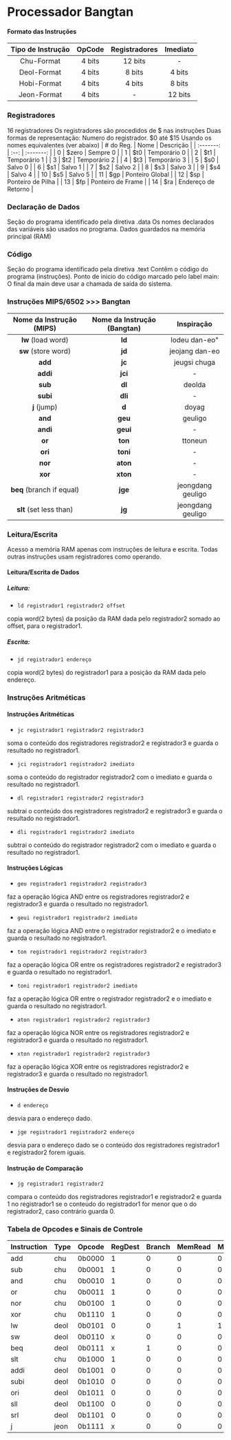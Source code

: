 # Processador Bangtan

#### Formato das Instruções
| Tipo de Instrução | OpCode | Registradores | Imediato |
| :---------------: | :----: | :-----------: | :------: |
| Chu-Format | 4 bits | 12 bits | - |
| Deol-Format | 4 bits | 8 bits | 4 bits |
| Hobi-Format | 4 bits | 4 bits | 8 bits |
| Jeon-Format | 4 bits | - | 12 bits |

### Registradores
16 registradores
Os registradores são procedidos de $ nas instruções
Duas formas de representação:
Numero do registrador. $0 até $15
Usando os nomes equivalentes (ver abaixo)
| # do Reg. | Nome | Descrição |
| :-------: | :--: | :-------: |
| 0 | $zero | Sempre 0 |
| 1 | $t0 | Temporário 0 |
| 2 | $t1 | Temporário 1 |
| 3 | $t2 | Temporário 2 |
| 4 | $t3 | Temporário 3 |
| 5 | $s0 | Salvo 0 |
| 6 | $s1 | Salvo 1 |
| 7 | $s2 | Salvo 2 |
| 8 | $s3 | Salvo 3 |
| 9 | $s4 | Salvo 4 |
| 10 | $s5 | Salvo 5 |
| 11 | $gp | Ponteiro Global |
| 12 | $sp | Ponteiro de Pilha |
| 13 | $fp | Ponteiro de Frame |
| 14 | $ra | Endereço de Retorno |


### Declaração de Dados
Seção do programa identificado pela diretiva .data
Os nomes declarados das variáveis são usados no programa. Dados guardados na
memória principal (RAM)

### Código
Seção do programa identificado pela diretiva .text
Contêm o código do programa (instruções).
Ponto de inicio do código marcado pelo label main:
O final da main deve usar a chamada de saída do sistema.

### Instruções MIPS/6502 >>> Bangtan

| Nome da Instrução (MIPS) | Nome da Instrução (Bangtan) | Inspiração
| :----------------------: | :-------------------------: | :--------: |
| **lw** (load word) | **ld** | lodeu dan-eo"
| **sw** (store word)| **jd** | jeojang dan-eo
| **add** | **jc** | jeugsi chuga
| **addi** | **jci** | -
| **sub** | **dl** | deolda
| **subi** | **dli** | -
| **j** (jump) | **d** | doyag
| **and** | **geu** | geuligo
| **andi** | **geui** | -
| **or** | **ton** | ttoneun
| **ori** | **toni** | -
| **nor** | **aton** | -
| **xor** | **xton** | -
| **beq** (branch if equal) | **jge** | jeongdang geuligo
| **slt** (set less than) | **jg** | jeongdang geuligo

### Leitura/Escrita
Acesso a memória RAM apenas com instruções de leitura e escrita.
Todas outras instruções usam registradores como operando.

#### Leitura/Escrita de Dados
##### Leitura:
- `ld registrador1 registrador2 offset`

copia word(2 bytes) da posição da RAM dada pelo registrador2 somado ao offset, para o registrador1.

##### Escrita:
- `jd registrador1 endereço`

copia word(2 bytes) do registrador1 para a posição da RAM dada pelo endereço.

### Instruções Aritméticas
#### Instruções Aritméticas
- `jc registrador1 registrador2 registrador3`

soma o conteúdo dos registradores registrador2 e registrador3 e guarda o resultado no registrador1.

- `jci registrador1 registrador2 imediato`

soma o conteúdo do registrador registrador2 com o imediato e guarda o resultado no registrador1.

- `dl registrador1 registrador2 registrador3`

subtrai o conteúdo dos registradores registrador2 e registrador3 e guarda o resultado no registrador1.

- `dli registrador1 registrador2 imediato`

subtrai o conteúdo do registrador registrador2 com o imediato e guarda o resultado no registrador1.

#### Instruções Lógicas

- `geu registrador1 registrador2 registrador3`

faz a operação lógica AND entre os registradores registrador2 e registrador3 e guarda o resultado no registrador1.

- `geui registrador1 registrador2 imediato`

faz a operação lógica AND entre o registrador registrador2 e o imediato e guarda o resultado no registrador1.

- `ton registrador1 registrador2 registrador3`

faz a operação lógica OR entre os registradores registrador2 e registrador3 e guarda o resultado no registrador1.

- `toni registrador1 registrador2 imediato`

faz a operação lógica OR entre o registrador registrador2 e o imediato e guarda o resultado no registrador1.

- `aton registrador1 registrador2 registrador3`

faz a operação lógica NOR entre os registradores registrador2 e registrador3 e guarda o resultado no registrador1.

- `xton registrador1 registrador2 registrador3`

faz a operação lógica XOR entre os registradores registrador2 e registrador3 e guarda o resultado no registrador1.

#### Instruções de Desvio

- `d endereço`

desvia para o endereço dado.

- `jge registrador1 registrador2 endereço`

desvia para o endereço dado se o conteúdo dos registradores registrador1 e registrador2 forem iguais.

#### Instrução de Comparação

- `jg registrador1 registrador2`

compara o conteúdo dos registradores registrador1 e registrador2 e guarda 1 no registrador1 se o conteúdo do registrador1 for menor que o do registrador2, caso contrário guarda 0.

### Tabela de Opcodes e Sinais de Controle

|Instruction|Type|Opcode|RegDest|Branch|MemRead|MemToReg|ALUOp|MemWrite|ALUSrc|RegWrite|jump|
|-----------|----|------|-------|------|-------|--------|-----|--------|------|--------|----|
|add        |chu |0b0000|1      |0     |0      |0       |11   |0       |0     |1       |0   |
|sub        |chu |0b0001|1      |0     |0      |0       |100  |0       |0     |1       |0   |
|and        |chu |0b0010|1      |0     |0      |0       |0    |0       |0     |1       |0   |
|or         |chu |0b0011|1      |0     |0      |0       |1    |0       |0     |1       |0   |
|nor        |chu |0b0100|1      |0     |0      |0       |0   |0       |0     |1       |0   |
|xor        |chu |0b1110|1      |0     |0      |0       |11   |0       |0     |1       |0   |
|lw         |deol|0b0101|0      |0     |1      |1       |11   |0       |1     |1       |0   |
|sw         |deol|0b0110|x      |0     |0      |0       |11   |1       |1     |0       |0   |
|beq        |deol|0b0111|x      |1     |0      |0       |100  |0       |0     |0       |0   |
|slt        |chu |0b1000|1      |0     |0      |0       |101  |0       |0     |1       |0   |
|addi       |deol|0b1001|0      |0     |0      |0       |11   |0       |1     |1       |0   |
|subi       |deol|0b1010|0      |0     |0      |0       |100  |0       |1     |1       |0   |
|ori        |deol|0b1011|0      |0     |0      |0       |1    |0       |1     |1       |0   |
|sll        |deol|0b1100|0      |0     |0      |0       |     |        |      |        |    |
|srl        |deol|0b1101|0      |0     |0      |0       |     |        |      |        |    |
|j          |jeon|0b1111|x      |0     |0      |0       |11   |0       |x     |0       |1   |
